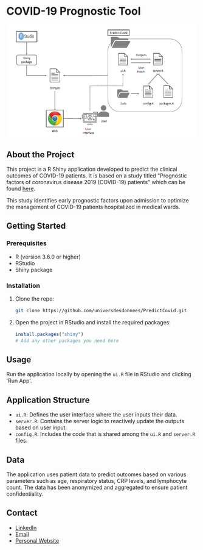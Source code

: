 # COVID-19 Prognostic Tool
![Introduction au cours R Shiny](https://github.com/universdesdonnees/PredictCovid/blob/main/architecture.png?raw=true)
## About the Project

This project is a R Shiny application developed to predict the clinical outcomes of COVID-19 patients. 
It is based on a study titled "Prognostic factors of coronavirus disease 2019 (COVID-19) patients" which can be found [here](https://www.ncbi.nlm.nih.gov/pmc/articles/PMC7571674/). 

This study identifies early prognostic factors upon admission to optimize the management of COVID-19 patients hospitalized in medical wards.

## Getting Started

### Prerequisites

- R (version 3.6.0 or higher)
- RStudio
- Shiny package

### Installation

1. Clone the repo:
   ```sh
   git clone https://github.com/universdesdonnees/PredictCovid.git
   ```
2. Open the project in RStudio and install the required packages:
   ```R
   install.packages("shiny")
   # Add any other packages you need here
   ```

## Usage

Run the application locally by opening the `ui.R` file in RStudio and clicking 'Run App'. 

## Application Structure

- `ui.R`: Defines the user interface where the user inputs their data.
- `server.R`: Contains the server logic to reactively update the outputs based on user input.
- `config.R`: Includes the code that is shared among the `ui.R` and `server.R` files.

## Data

The application uses patient data to predict outcomes based on various parameters such as age, respiratory status, CRP levels, and lymphocyte count. 
The data has been anonymized and aggregated to ensure patient confidentiality.

## Contact
 
- [LinkedIn](https://www.linkedin.com/in/menyssacherifa/) 
- [Email](cmenyssa@live.fr)
- [Personal Website](https://mcherifaluron.com)
